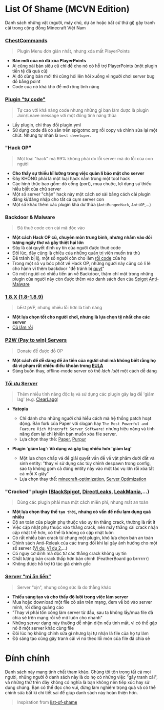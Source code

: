 # List Of Shame (MCVN Edition)
Danh sách những vật (người, máy chủ, dự án hoặc bất cứ thứ gì) gây tranh cãi trong cộng đồng Minecraft Việt Nam

### [ChestCommands](https://dev.bukkit.org/projects/chest-commands)
> Plugin Menu đơn giản nhất, nhưng xóa mất PlayerPoints

* **Bản mới của nó đã xóa PlayerPoints**
* Ai cũng xài bản siêu cũ chỉ để cho nó có hỗ trợ PlayerPoints (một plugin tiền tệ đã quá cũ)
* Ai đó dùng bản mới thì cũng hỏi lên hỏi xuống vì người chơi server bug đồ bằng point
* Code của nó khá khó để mở rộng tính năng

### [Plugin "tự code"](#t%E1%BB%B1-code-plugins)
> Tự cao với khả năng code nhưng những gì bạn làm được là plugin Join/Leave message với một đống tính năng thừa

* Lấy plugin, chỉ thay đổi plugin.yml
* Sử dụng code đã có sẵn trên spigotmc.org rồi copy và chỉnh sửa lại một chút. Nhưng tự nhận là `best developer`.

### "Hack OP"
> Một loại "hack" mà 99% không phải do lỗi server mà do lỗi của con người

* **Cho thấy sự thiếu kĩ lưỡng trong việc quản lí bảo mật cho server**
* Đây KHÔNG phải là một loại hack nằm trong một tool hack
* Các hình thức bao gồm: dò cổng (port), mua chuộc, lợi dụng sự thiếu hiểu biết của chủ server
* Một số server "chặn" hack này một cách sơ sài bằng cách cài plugin đăng kí/đăng nhập cho tất cả cụm server con
* Một số khác thêm các plugin khá dư thừa (`AntiBungeeHack`, `AntiOP`,...)

### Backdoor & Malware
> Đã thuê code còn cài mã độc vào

* **Một cách Hack OP cũ, chuyên môn trung bình, nhưng nhắm vào đối tượng ngây thơ và gây thiệt hại lớn**
* Đây là cái quyết định uy tín của người được thuê code
* Đôi lúc, đây cũng là chiêu của những quản trị viên muốn trả thù
* Để tránh bị lộ, một số người còn cho làm [rối code](https://www.google.com/search?q=java+obfuscator) của họ
* Trong một số vụ bóc phốt về Hack OP, những người này cũng có lí lẽ cho hành vi thêm backdoor "để tránh bị [quỵt](http://tratu.soha.vn/dict/vn_vn/Qu%E1%BB%B5t)"
* Có một người có nhiều tiền án về Backdoor, thậm chí một trong những plugin của người này còn được thêm vào danh sách đen của [Spigot Anti-Malware](https://www.spigotmc.org/resources/64982/)

### [1.8.X (1.8-1.8.9)](https://minecraft.fandom.com/wiki/Java_Edition_1.8)
> bEst pVP, nhưng nhiều lỗi hơn là tính năng

* **Một lựa chọn tốt cho người chơi, nhưng là lựa chọn tệ nhất cho các server**
* [Cũ lắm rồi](https://howoldisminecraft188.today/)

### [P2W (Pay to win) Servers](https://minecraft-mp.com/country/vietnam/)
> Donate để được đồ OP

* **Một cách để dễ dàng để ăn tiền của người chơi mà không biết rằng họ đã vi phạm rất nhiều điều khoản trong [EULA](https://account.mojang.com/documents/minecraft_eula)**
* Đáng buồn thay, offline-mode server có thể *lách luật* một cách dễ dàng

### [Tối ưu Server](https://minecraftvn.net/tut-tps.t32218/)
> Thêm nhiều tính năng độc lạ và sử dụng các plugin gây lag để 'giảm lag' (e.g. [ClearLagg](https://dev.bukkit.org/projects/clearlagg))

* **Yatopia**
  * Chỉ dành cho những người chả hiểu cách mà hệ thống patch hoạt động. Bản fork của Paper với slogan hay `The Most Powerful and Feature Rich Minecraft Server Software!` nhưng hiệu năng và tính năng đem lại chỉ khiến bạn muốn xóa file server.
  * Lựa chọn thay thế: [Paper](https://papermc.io/), [Purpur](https://purpur.pl3x.net/)

* **Plugin 'giảm lag': Vô dụng và gây lag nhiều hơn 'giảm lag'**
  * Một lựa chọn chấp vá để giải quyết vấn đề về vật phẩm dưới đất và sinh entity: "thay vì sử dụng các tùy chỉnh despawn trong config, sao ta không gom cả đóng entity này vào một tác vụ lớn rồi xóa tất cả mỗi X giây"
  * Lựa chọn thay thế: [minecraft-optimization](https://github.com/YouHaveTrouble/minecraft-optimization), [Server Optimization](https://www.spigotmc.org/threads/283181/)

### "Cracked" plugin ([BlackSpigot](https://blackspigot.com/), [DirectLeaks](https://directleaks.net/), [LeakMania](https://leakmania.co/),...)
> Dùng các plugin phải mua một cách miễn phí, nhưng mất an toàn

* **Một lựa chọn thay thế `tạm thời`, nhưng có vấn đề nếu lạm dụng quá nhiều**
* Độ an toàn của plugin phụ thuộc vào uy tín thằng crack, thường là rất ít
* Việc cập nhật phụ thuộc vào thằng crack, nên mấy thằng xài crack nhận cập nhật trễ hơn, có thể là không có cập nhật luôn
* Có rất nhiều bản crack từ chung một plugin, khó lựa chọn bản an toàn
* Chính sách Anti-Releak của các trang đôi khi lại gây ảnh hưởng cho một số server ([Ví dụ](https://minecraftvn.net/sao-e-e-mo-sv-thi-bi-the-nay-ai-bt-giup-e-vs-a.t30637/), [Ví dụ 2](https://minecraftvn.net/the-file-is-damaged-please-re-download-the-file-and-check-again.t30496/),...)
* Có nguy cơ dính mã độc từ các thằng crack không uy tín
* Chất lượng bản crack thấp hơn bản chính (FeatherBoard go brrrrrrr)
* Không được hỗ trợ từ tác giả chính gốc

### [Server "mì ăn liền"](#server-mì-ăn-liền)
> Server "xịn", nhưng công sức là do thằng khác

* **Thiếu sáng tạo và cho thấy độ lười trong việc làm server**
* Mua hoặc download một file có sẵn trên mạng, đem về bỏ vào server mình, rồi đăng quảng cáo
* "Thay vì phải tốn công làm server từ đầu, sau ta không lấy/mua file đã chia sẻ trên mạng rồi về mở luôn cho nhanh"
* Những server dạng này thường dễ nhận diện nếu tinh mắt, vì có thể gặp nó ở một server khác cùng file
* Đôi lúc họ không chỉnh sửa gì nhưng lại tự nhận là file của họ tự làm
* Độ sáng tạo cũng gây tranh cãi vì nó theo lối mòn của file đã chia sẻ

# Đính chính
Danh sách này mang tính chất tham khảo. Chúng tôi tôn trọng tất cả mọi người, những người ở danh sách này là do họ có những việc "gây tranh cãi", và những thứ trên đây không có nghĩa là bạn không nên tiếp xúc hay sử dụng chúng. Bạn có thể đọc cho vui, đừng làm nghiêm trọng quá và có thể chỉnh sửa bất kì chi tiết sai để giúp danh sách này hoàn thiện hơn.

> Inspiration from [list-of-shame](https://github.com/KennyTV/list-of-shame)
